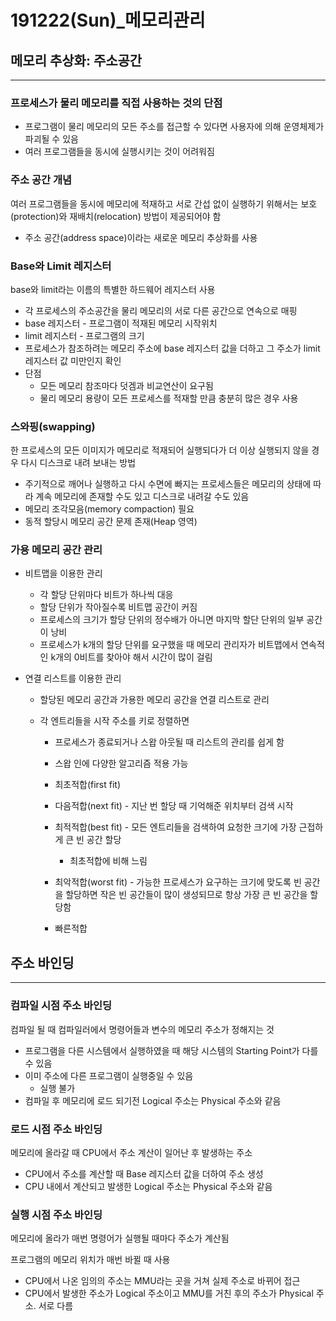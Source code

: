 # 191222(Sun)\_메모리관리

## 메모리 추상화: 주소공간

_______________

### 프로세스가 물리 메모리를 직접 사용하는 것의 단점

- 프로그램이 물리 메모리의 모든 주소를 접근할 수 있다면 사용자에 의해 운영체제가 파괴될 수 있음
- 여러 프로그램들을 동시에 실행시키는 것이 어려워짐

### 주소 공간 개념

여러 프로그램들을 동시에 메모리에 적재하고 서로 간섭 없이 실행하기 위해서는 보호(protection)와 재배치(relocation) 방법이 제공되어야 함

- 주소 공간(address space)이라는 새로운 메모리 추상화를 사용

### Base와 Limit 레지스터

base와 limit라는 이름의 특별한 하드웨어 레지스터 사용

- 각 프로세스의 주소공간을 물리 메모리의 서로 다른 공간으로 연속으로 매핑
- base 레지스터 - 프로그램이 적재된 메모리 시작위치
- limit 레지스터 - 프로그램의 크기
- 프로세스가 참조하려는 메모리 주소에 base 레지스터 값을 더하고 그 주소가 limit 레지스터 값 미만인지 확인
- 단점
  - 모든 메모리 참조마다 덧겜과 비교연산이 요구됨
  - 물리 메모리 용량이 모든 프로세스를 적재할 만큼 충분히 많은 경우 사용

### 스와핑(swapping)

한 프로세스의 모든 이미지가 메모리로 적재되어 실행되다가 더 이상 실행되지 않을 경우 다시 디스크로 내려 보내는 방법

- 주기적으로 깨어나 실행하고 다시 수면에 빠지는 프로세스들은 메모리의 상태에 따라 계속 메모리에 존재할 수도 있고 디스크로 내려갈 수도 있음
- 메모리 조각모음(memory compaction) 필요
- 동적 할당시 메모리 공간 문제 존재(Heap 영역)

### 가용 메모리 공간 관리

- 비트맵을 이용한 관리
  - 각 할당 단위마다 비트가 하나씩 대응
  - 할당 단위가 작아질수록 비트맵 공간이 커짐
  - 프로세스의 크기가 할당 단위의 정수배가 아니면 마지막 할단 단위의 일부 공간이 낭비
  - 프로세스가 k개의 할당 단위를 요구했을 때 메모리 관리자가 비트맵에서 연속적인 k개의 0비트를 찾아야 해서 시간이 많이 걸림

- 연결 리스트를 이용한 관리

  - 할당된 메모리 공간과 가용한 메모리 공간을 연결 리스트로 관리

  - 각 엔트리들을 시작 주소를 키로 정렬하면

    - 프로세스가 종료되거나 스왑 아웃될 때 리스트의 관리를 쉽게 함

    - 스왑 인에 다양한 알고리즘 적용 가능
    - 최초적합(first fit)
    - 다음적합(next fit) - 지난 번 할당 때 기억해준 위치부터 검색 시작
    - 최적적합(best fit) - 모든 엔트리들을 검색하여 요청한 크기에 가장 근접하게 큰 빈 공간 할당
      - 최초적합에 비해 느림
    - 최악적합(worst fit) - 가능한 프로세스가 요구하는 크기에 맞도록 빈 공간을 할당하면 작은 빈 공간들이 많이 생성되므로 항상 가장 큰 빈 공간을 할당함
    - 빠른적합

## 

## 주소 바인딩

________________

### 컴파일 시점 주소 바인딩

컴파일 될 때 컴파일러에서 명령어들과 변수의 메모리 주소가 정해지는 것

- 프로그램을 다른 시스템에서 실행하였을 때 해당 시스템의 Starting Point가 다를 수 있음
- 이미 주소에 다른 프로그램이 실행중일 수 있음
  - 실행 불가
- 컴파일 후 메모리에 로드 되기전 Logical 주소는 Physical 주소와 같음

### 로드 시점 주소 바인딩

메모리에 올라갈 때 CPU에서 주소 계산이 일어난 후 발생하는 주소

- CPU에서 주소를 계산할 때 Base 레지스터 값을 더하여 주소 생성
- CPU 내에서 계산되고 발생한 Logical 주소는 Physical 주소와 같음

### 실행 시점 주소 바인딩

메모리에 올라가 매번 명령어가 실행될 때마다 주소가 계산됨

프로그램의 메모리 위치가 매번 바뀔 때 사용

- CPU에서 나온 임의의 주소는 MMU라는 곳을 거쳐 실제 주소로 바뀌어 접근
- CPU에서 발생한 주소가 Logical 주소이고 MMU를 거친 후의 주소가 Physical 주소. 서로 다름